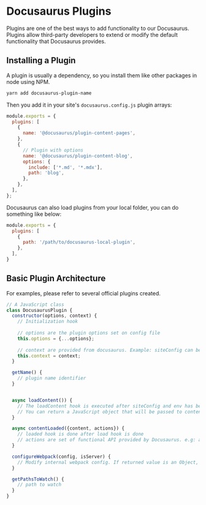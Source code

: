 # Docusaurus Plugins

Plugins are one of the best ways to add functionality to our Docusaurus. Plugins allow third-party developers to extend or modify the default functionality that Docusaurus provides.

## Installing a Plugin

A plugin is usually a dependency, so you install them like other packages in node using NPM.

```bash
yarn add docusaurus-plugin-name
```

Then you add it in your site's `docusaurus.config.js` plugin arrays:

```js
module.exports = {
  plugins: [
    {
      name: '@docusaurus/plugin-content-pages',
    },
    {
      // Plugin with options
      name: '@docusaurus/plugin-content-blog',
      options: {
        include: ['*.md', '*.mdx'],
        path: 'blog',
      },
    },
  ],
};
```

Docusaurus can also load plugins from your local folder, you can do something like below:

```js
module.exports = {
  plugins: [
    {
      path: '/path/to/docusaurus-local-plugin',
    },
  ],
}
```

## Basic Plugin Architecture

For examples, please refer to several official plugins created.

```js
// A JavaScript class
class DocusaurusPlugin {
  constructor(options, context) {
    // Initialization hook
      
    // options are the plugin options set on config file
    this.options = {...options};
    
    // context are provided from docusaurus. Example: siteConfig can be accessed from context
    this.context = context;
  }

  getName() {
    // plugin name identifier
  }


  async loadContent()) {
    // The loadContent hook is executed after siteConfig and env has been loaded
    // You can return a JavaScript object that will be passed to contentLoaded hook
  }

  async contentLoaded({content, actions}) {
    // loaded hook is done after load hook is done
    // actions are set of functional API provided by Docusaurus. e.g: addRoute
  }

  configureWebpack(config, isServer) {
    // Modify internal webpack config. If returned value is an Object, it will be merged into the final config using webpack-merge; If returned value is a function, it will receive the config as the 1st argument and an isServer flag as the 2nd argument.
  }

  getPathsToWatch() {
    // path to watch
  }
}
```

